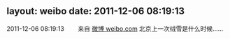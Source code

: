 layout: weibo
date: 2011-12-06 08:19:13
---
2011-12-06 08:19:13  &nbsp;&nbsp;&nbsp;&nbsp;&nbsp;&nbsp; 来自 <a href="http://weibo.com/" rel="nofollow">微博 weibo.com</a>
北京上一次绒雪是什么时候…… ​​​
